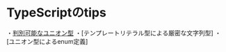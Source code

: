 # TypeScriptのtips  
・[判別可能なユニオン型](./discriminated-union/README.md)
・[テンプレートリテラル型による厳密な文字列型]
・[ユニオン型によるenum定義]